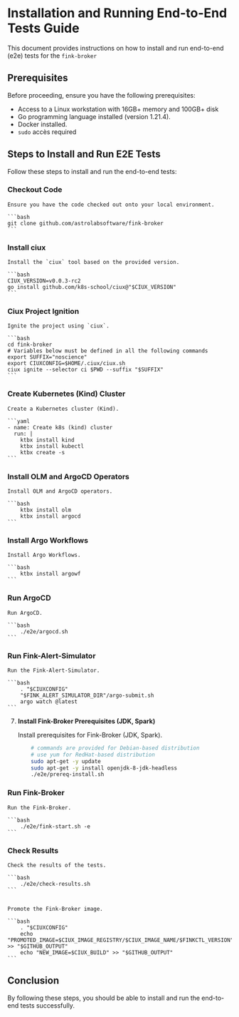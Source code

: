 # Installation and Running End-to-End Tests Guide

This document provides instructions on how to install and run end-to-end (e2e) tests for the `fink-broker`

## Prerequisites

Before proceeding, ensure you have the following prerequisites:

- Access to a Linux workstation with 16GB+ memory and 100GB+ disk
- Go programming language installed (version 1.21.4).
- Docker installed.
- `sudo` accès required

## Steps to Install and Run E2E Tests

Follow these steps to install and run the end-to-end tests:

### Checkout Code

    Ensure you have the code checked out onto your local environment.

    ```bash
    git clone github.com/astrolabsoftware/fink-broker
    ```

### Install ciux

    Install the `ciux` tool based on the provided version.

    ```bash
    CIUX_VERSION=v0.0.3-rc2
    go install github.com/k8s-school/ciux@"$CIUX_VERSION"
    ```

### Ciux Project Ignition

    Ignite the project using `ciux`.

    ```bash
    cd fink-broker
    # Variables below must be defined in all the following commands
    export SUFFIX="noscience"
    export CIUXCONFIG=$HOME/.ciux/ciux.sh
    ciux ignite --selector ci $PWD --suffix "$SUFFIX"
    ```

### Create Kubernetes (Kind) Cluster

    Create a Kubernetes cluster (Kind).

    ```yaml
    - name: Create k8s (kind) cluster
      run: |
        ktbx install kind
        ktbx install kubectl
        ktbx create -s
    ```

### Install OLM and ArgoCD Operators

    Install OLM and ArgoCD operators.

    ```bash
        ktbx install olm
        ktbx install argocd
    ```

### Install Argo Workflows

    Install Argo Workflows.

    ```bash
        ktbx install argowf
    ```

### Run ArgoCD

    Run ArgoCD.

    ```bash
        ./e2e/argocd.sh
    ```

### Run Fink-Alert-Simulator

    Run the Fink-Alert-Simulator.

    ```bash
        . "$CIUXCONFIG"
        "$FINK_ALERT_SIMULATOR_DIR"/argo-submit.sh
        argo watch @latest
    ```

7.  **Install Fink-Broker Prerequisites (JDK, Spark)**

    Install prerequisites for Fink-Broker (JDK, Spark).

    ```bash
        # commands are provided for Debian-based distribution
        # use yum for RedHat-based distribution
        sudo apt-get -y update
        sudo apt-get -y install openjdk-8-jdk-headless
        ./e2e/prereq-install.sh
    ```

### Run Fink-Broker

    Run the Fink-Broker.

    ```bash
        ./e2e/fink-start.sh -e
    ```

### Check Results

    Check the results of the tests.

    ```bash
        ./e2e/check-results.sh
    ```


    Promote the Fink-Broker image.

    ```bash
        . "$CIUXCONFIG"
        echo "PROMOTED_IMAGE=$CIUX_IMAGE_REGISTRY/$CIUX_IMAGE_NAME/$FINKCTL_VERSION" >> "$GITHUB_OUTPUT"
        echo "NEW_IMAGE=$CIUX_BUILD" >> "$GITHUB_OUTPUT"
    ```

## Conclusion

By following these steps, you should be able to install and run the end-to-end tests successfully.